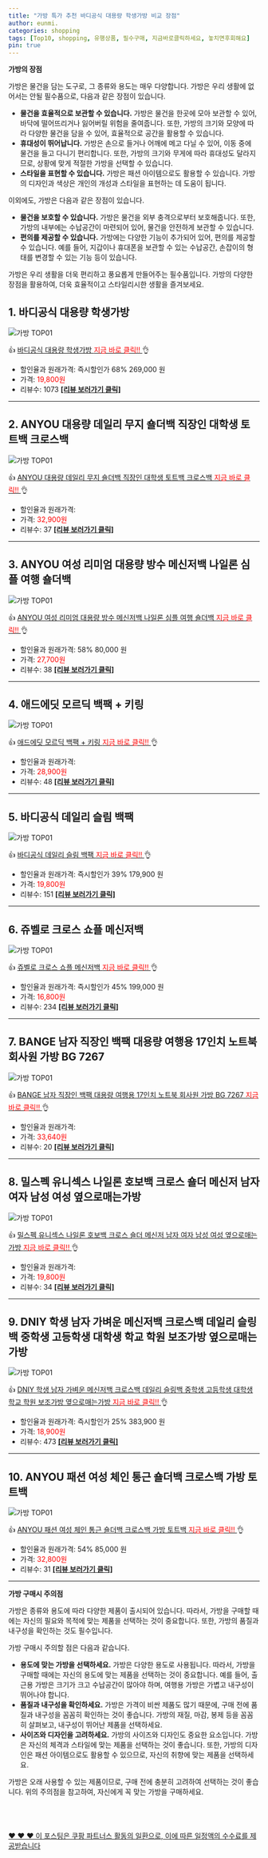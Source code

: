 ```yaml
---
title: "가방 특가 추천 바디공식 대용량 학생가방 비교 장점"
author: eunmi.
categories: shopping
tags: [Top10, shopping, 유행상품, 필수구매, 지금바로클릭하세요, 놓치면후회해요]
pin: true
---
```

**가방의 장점**

가방은 물건을 담는 도구로, 그 종류와 용도는 매우 다양합니다. 가방은 우리 생활에 없어서는 안될 필수품으로, 다음과 같은 장점이 있습니다.

* **물건을 효율적으로 보관할 수 있습니다.** 가방은 물건을 한곳에 모아 보관할 수 있어, 바닥에 떨어뜨리거나 잃어버릴 위험을 줄여줍니다. 또한, 가방의 크기와 모양에 따라 다양한 물건을 담을 수 있어, 효율적으로 공간을 활용할 수 있습니다.
* **휴대성이 뛰어납니다.** 가방은 손으로 들거나 어깨에 메고 다닐 수 있어, 이동 중에 물건을 들고 다니기 편리합니다. 또한, 가방의 크기와 무게에 따라 휴대성도 달라지므로, 상황에 맞게 적절한 가방을 선택할 수 있습니다.
* **스타일을 표현할 수 있습니다.** 가방은 패션 아이템으로도 활용할 수 있습니다. 가방의 디자인과 색상은 개인의 개성과 스타일을 표현하는 데 도움이 됩니다.

이외에도, 가방은 다음과 같은 장점이 있습니다.

* **물건을 보호할 수 있습니다.** 가방은 물건을 외부 충격으로부터 보호해줍니다. 또한, 가방의 내부에는 수납공간이 마련되어 있어, 물건을 안전하게 보관할 수 있습니다.
* **편의를 제공할 수 있습니다.** 가방에는 다양한 기능이 추가되어 있어, 편의를 제공할 수 있습니다. 예를 들어, 지갑이나 휴대폰을 보관할 수 있는 수납공간, 손잡이의 형태를 변경할 수 있는 기능 등이 있습니다.

가방은 우리 생활을 더욱 편리하고 풍요롭게 만들어주는 필수품입니다. 가방의 다양한 장점을 활용하여, 더욱 효율적이고 스타일리시한 생활을 즐겨보세요.

   

## 1. 바디공식 대용량 학생가방

![가방 TOP01](https://thumbnail10.coupangcdn.com/thumbnails/remote/230x230ex/image/retail/images/1248788837846537-4e639f4e-a016-4b5b-9e42-5d4aebfbd629.jpg)


👍 [바디공식 대용량 학생가방 <font color=red> 지금 바로 클릭!! </font> ](https://link.coupang.com/re/AFFSDP?lptag=AF3617701&subid=GithubCoopas&pageKey=7373244655&traceid=V0-153&itemId=19024791149&vendorItemId=77427444349) 👌 


- 할인율과 원래가격: 즉시할인가 68%  269,000   원
- 가격: <span style='color:red'>19,800원</span>
- 리뷰수: 1073  [**[리뷰 보러가기 클릭]**](https://link.coupang.com/re/AFFSDP?lptag=AF3617701&subid=GithubCoopas&pageKey=7373244655&traceid=V0-153&itemId=19024791149&vendorItemId=77427444349)

---


   

## 2. ANYOU 대용량 데일리 무지 숄더백 직장인 대학생 토트백 크로스백

![가방 TOP01](https://thumbnail7.coupangcdn.com/thumbnails/remote/230x230ex/image/vendor_inventory/0cce/8e2b9ee1ced1bfff52e006fd7f2ffed733637640e1002e5e1316fdd5b33e.jpg)


👍 [ANYOU 대용량 데일리 무지 숄더백 직장인 대학생 토트백 크로스백 <font color=red> 지금 바로 클릭!! </font> ](https://link.coupang.com/re/AFFSDP?lptag=AF3617701&subid=GithubCoopas&pageKey=7602319276&traceid=V0-153&itemId=20113827765&vendorItemId=87208501795) 👌 


- 할인율과 원래가격: 
- 가격: <span style='color:red'>32,900원</span>
- 리뷰수: 37  [**[리뷰 보러가기 클릭]**](https://link.coupang.com/re/AFFSDP?lptag=AF3617701&subid=GithubCoopas&pageKey=7602319276&traceid=V0-153&itemId=20113827765&vendorItemId=87208501795)

---


   

## 3. ANYOU 여성 리미엄 대용량 방수 메신저백 나일론 심플 여행 숄더백

![가방 TOP01](https://thumbnail9.coupangcdn.com/thumbnails/remote/230x230ex/image/vendor_inventory/faa6/ffbb4fd71eb39f2c78fee3f1f611b615596dd1b54045aee94bc1117f3de3.jpg)


👍 [ANYOU 여성 리미엄 대용량 방수 메신저백 나일론 심플 여행 숄더백 <font color=red> 지금 바로 클릭!! </font> ](https://link.coupang.com/re/AFFSDP?lptag=AF3617701&subid=GithubCoopas&pageKey=7518141707&traceid=V0-153&itemId=19713110650&vendorItemId=87172030943) 👌 


- 할인율과 원래가격: 58%  80,000   원
- 가격: <span style='color:red'>27,700원</span>
- 리뷰수: 38  [**[리뷰 보러가기 클릭]**](https://link.coupang.com/re/AFFSDP?lptag=AF3617701&subid=GithubCoopas&pageKey=7518141707&traceid=V0-153&itemId=19713110650&vendorItemId=87172030943)

---


   

## 4. 애드에딧 모르딕 백팩 + 키링

![가방 TOP01](https://thumbnail10.coupangcdn.com/thumbnails/remote/230x230ex/image/retail/images/13127573029058572-909fef71-ebc7-4234-9493-a70736ab27bf.jpg)


👍 [애드에딧 모르딕 백팩 + 키링 <font color=red> 지금 바로 클릭!! </font> ](https://link.coupang.com/re/AFFSDP?lptag=AF3617701&subid=GithubCoopas&pageKey=5876810289&traceid=V0-153&itemId=10297413871&vendorItemId=70005414885) 👌 


- 할인율과 원래가격: 
- 가격: <span style='color:red'>28,900원</span>
- 리뷰수: 48  [**[리뷰 보러가기 클릭]**](https://link.coupang.com/re/AFFSDP?lptag=AF3617701&subid=GithubCoopas&pageKey=5876810289&traceid=V0-153&itemId=10297413871&vendorItemId=70005414885)

---


   

## 5. 바디공식 데일리 슬림 백팩

![가방 TOP01](https://thumbnail6.coupangcdn.com/thumbnails/remote/230x230ex/image/retail/images/1506003214953195-6b6d848f-d8b3-4231-b761-4927a05f0fba.jpg)


👍 [바디공식 데일리 슬림 백팩 <font color=red> 지금 바로 클릭!! </font> ](https://link.coupang.com/re/AFFSDP?lptag=AF3617701&subid=GithubCoopas&pageKey=5237889716&traceid=V0-153&itemId=7391665383&vendorItemId=74682779929) 👌 


- 할인율과 원래가격: 즉시할인가 39%  179,900   원
- 가격: <span style='color:red'>19,800원</span>
- 리뷰수: 151  [**[리뷰 보러가기 클릭]**](https://link.coupang.com/re/AFFSDP?lptag=AF3617701&subid=GithubCoopas&pageKey=5237889716&traceid=V0-153&itemId=7391665383&vendorItemId=74682779929)

---


   

## 6. 쥬벨로 크로스 쇼플 메신저백

![가방 TOP01](https://thumbnail6.coupangcdn.com/thumbnails/remote/230x230ex/image/retail/images/1265365889584393-92d477ab-2e9e-40b4-8d42-3e59d595a6d5.jpg)


👍 [쥬벨로 크로스 쇼플 메신저백 <font color=red> 지금 바로 클릭!! </font> ](https://link.coupang.com/re/AFFSDP?lptag=AF3617701&subid=GithubCoopas&pageKey=7234798982&traceid=V0-153&itemId=18367500903&vendorItemId=85511095965) 👌 


- 할인율과 원래가격: 즉시할인가 45%  199,000   원
- 가격: <span style='color:red'>16,800원</span>
- 리뷰수: 234  [**[리뷰 보러가기 클릭]**](https://link.coupang.com/re/AFFSDP?lptag=AF3617701&subid=GithubCoopas&pageKey=7234798982&traceid=V0-153&itemId=18367500903&vendorItemId=85511095965)

---


   

## 7. BANGE 남자 직장인 백팩 대용량 여행용 17인치 노트북 회사원 가방 BG 7267

![가방 TOP01](https://thumbnail9.coupangcdn.com/thumbnails/remote/230x230ex/image/vendor_inventory/2458/464dc9733dd191b226332504e79ae934c7cad0dd99dbf7d8724ab00a2fd7.jpg)


👍 [BANGE 남자 직장인 백팩 대용량 여행용 17인치 노트북 회사원 가방 BG 7267 <font color=red> 지금 바로 클릭!! </font> ](https://link.coupang.com/re/AFFSDP?lptag=AF3617701&subid=GithubCoopas&pageKey=6269613517&traceid=V0-153&itemId=12814161724&vendorItemId=87297209738) 👌 


- 할인율과 원래가격: 
- 가격: <span style='color:red'>33,640원</span>
- 리뷰수: 20  [**[리뷰 보러가기 클릭]**](https://link.coupang.com/re/AFFSDP?lptag=AF3617701&subid=GithubCoopas&pageKey=6269613517&traceid=V0-153&itemId=12814161724&vendorItemId=87297209738)

---


   

## 8. 밀스펙 유니섹스 나일론 호보백 크로스 숄더 메신저 남자 여자 남성 여성 옆으로매는가방

![가방 TOP01](https://thumbnail6.coupangcdn.com/thumbnails/remote/230x230ex/image/vendor_inventory/a955/ea92a94b9702232b02d47a04dd47186ebd4cdd3a3b9efeb448a488a22443.jpg)


👍 [밀스펙 유니섹스 나일론 호보백 크로스 숄더 메신저 남자 여자 남성 여성 옆으로매는가방 <font color=red> 지금 바로 클릭!! </font> ](https://link.coupang.com/re/AFFSDP?lptag=AF3617701&subid=GithubCoopas&pageKey=6716423212&traceid=V0-153&itemId=15609727733&vendorItemId=82837902881) 👌 


- 할인율과 원래가격: 
- 가격: <span style='color:red'>19,800원</span>
- 리뷰수: 34  [**[리뷰 보러가기 클릭]**](https://link.coupang.com/re/AFFSDP?lptag=AF3617701&subid=GithubCoopas&pageKey=6716423212&traceid=V0-153&itemId=15609727733&vendorItemId=82837902881)

---


   

## 9. DNIY 학생 남자 가벼운 메신저백 크로스백 데일리 슬링백 중학생 고등학생 대학생 학교 학원 보조가방 옆으로매는가방

![가방 TOP01](https://thumbnail6.coupangcdn.com/thumbnails/remote/230x230ex/image/vendor_inventory/d0f3/971fa7cb9cb99db948f776858616f5ef17cf741eb8ed069dd449946ebae1.jpg)


👍 [DNIY 학생 남자 가벼운 메신저백 크로스백 데일리 슬링백 중학생 고등학생 대학생 학교 학원 보조가방 옆으로매는가방 <font color=red> 지금 바로 클릭!! </font> ](https://link.coupang.com/re/AFFSDP?lptag=AF3617701&subid=GithubCoopas&pageKey=7223430231&traceid=V0-153&itemId=18311237224&vendorItemId=85436697785) 👌 


- 할인율과 원래가격: 즉시할인가 25%  383,900   원
- 가격: <span style='color:red'>18,900원</span>
- 리뷰수: 473  [**[리뷰 보러가기 클릭]**](https://link.coupang.com/re/AFFSDP?lptag=AF3617701&subid=GithubCoopas&pageKey=7223430231&traceid=V0-153&itemId=18311237224&vendorItemId=85436697785)

---


   

## 10. ANYOU 패션 여성 체인 통근 숄더백 크로스백 가방 토트백

![가방 TOP01](https://thumbnail9.coupangcdn.com/thumbnails/remote/230x230ex/image/vendor_inventory/6db7/1f121e3d143a8686fb4e1242ef5ae70d5db3817470747f007b3e629f851a.jpg)


👍 [ANYOU 패션 여성 체인 통근 숄더백 크로스백 가방 토트백 <font color=red> 지금 바로 클릭!! </font> ](https://link.coupang.com/re/AFFSDP?lptag=AF3617701&subid=GithubCoopas&pageKey=7537025821&traceid=V0-153&itemId=19803915070&vendorItemId=87391683866) 👌 


- 할인율과 원래가격: 54%  85,000   원
- 가격: <span style='color:red'>32,800원</span>
- 리뷰수: 31  [**[리뷰 보러가기 클릭]**](https://link.coupang.com/re/AFFSDP?lptag=AF3617701&subid=GithubCoopas&pageKey=7537025821&traceid=V0-153&itemId=19803915070&vendorItemId=87391683866)

---
**가방 구매시 주의점**

가방은 종류와 용도에 따라 다양한 제품이 출시되어 있습니다. 따라서, 가방을 구매할 때에는 자신의 필요와 목적에 맞는 제품을 선택하는 것이 중요합니다. 또한, 가방의 품질과 내구성을 확인하는 것도 필수입니다.

가방 구매시 주의할 점은 다음과 같습니다.

* **용도에 맞는 가방을 선택하세요.** 가방은 다양한 용도로 사용됩니다. 따라서, 가방을 구매할 때에는 자신의 용도에 맞는 제품을 선택하는 것이 중요합니다. 예를 들어, 출근용 가방은 크기가 크고 수납공간이 많아야 하며, 여행용 가방은 가볍고 내구성이 뛰어나야 합니다.
* **품질과 내구성을 확인하세요.** 가방은 가격이 비싼 제품도 많기 때문에, 구매 전에 품질과 내구성을 꼼꼼히 확인하는 것이 좋습니다. 가방의 재질, 마감, 봉제 등을 꼼꼼히 살펴보고, 내구성이 뛰어난 제품을 선택하세요.
* **사이즈와 디자인을 고려하세요.** 가방의 사이즈와 디자인도 중요한 요소입니다. 가방은 자신의 체격과 스타일에 맞는 제품을 선택하는 것이 좋습니다. 또한, 가방의 디자인은 패션 아이템으로도 활용할 수 있으므로, 자신의 취향에 맞는 제품을 선택하세요.

가방은 오래 사용할 수 있는 제품이므로, 구매 전에 충분히 고려하여 선택하는 것이 좋습니다. 위의 주의점을 참고하여, 자신에게 꼭 맞는 가방을 구매하세요.<br><br><br><br><br> [ ❤ ❤ ❤ 이 포스팅은 쿠팡 파트너스 활동의 일환으로, 이에 따른 일정액의 수수료를 제공받습니다](https://link.coupang.com/a/bcEFyh)